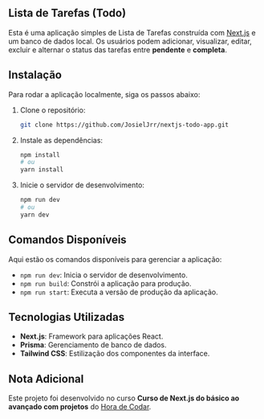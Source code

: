 ## Lista de Tarefas (Todo)

Esta é uma aplicação simples de Lista de Tarefas construída com [Next.js](https://nextjs.org/) e um banco de dados local. Os usuários podem adicionar, visualizar, editar, excluir e alternar o status das tarefas entre **pendente** e **completa**.

## Instalação

Para rodar a aplicação localmente, siga os passos abaixo:

1. Clone o repositório:
    ```bash
    git clone https://github.com/JosielJrr/nextjs-todo-app.git
    ```
2. Instale as dependências:
    ```bash
    npm install
    # ou
    yarn install
    ```
3. Inicie o servidor de desenvolvimento:
    ```bash
    npm run dev
    # ou
    yarn dev
    ```

## Comandos Disponíveis

Aqui estão os comandos disponíveis para gerenciar a aplicação:

- `npm run dev`: Inicia o servidor de desenvolvimento.
- `npm run build`: Constrói a aplicação para produção.
- `npm run start`: Executa a versão de produção da aplicação.

## Tecnologias Utilizadas

- **Next.js**: Framework para aplicações React.
- **Prisma**: Gerenciamento de banco de dados.
- **Tailwind CSS**: Estilização dos componentes da interface.

## Nota Adicional

Este projeto foi desenvolvido no curso **Curso de Next.js do básico ao avançado com projetos** do [Hora de Codar](https://app.horadecodar.com.br/).
